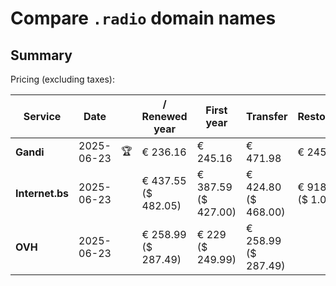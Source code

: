 # Compare `.radio` domain names

## Summary

Pricing (excluding taxes):

| Service | Date |  | / Renewed year | First year | Transfer | Restoration |
|--|--|--|--|--|--|--|
| **Gandi** | 2025-06-23 | 🏆 | € 236.16 | € 245.16 | € 471.98 | € 245.15 |
| **Internet.bs** | 2025-06-23 |  | € 437.55<br>($ 482.05) | € 387.59<br>($ 427.00) | € 424.80<br>($ 468.00) | € 918.65<br>($ 1.012) |
| **OVH** | 2025-06-23 |  | € 258.99<br>($ 287.49) | € 229<br>($ 249.99) | € 258.99<br>($ 287.49) |  |
